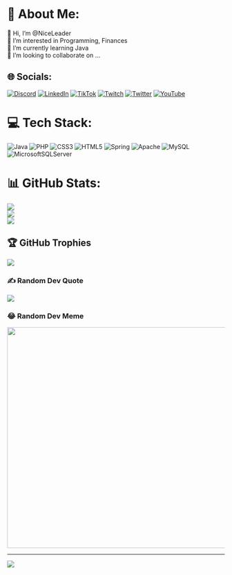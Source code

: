 # 💫 About Me:
👋 Hi, I’m @NiceLeader<br>👀 I’m interested in Programming, Finances<br>🌱 I’m currently learning Java<br>💞️ I’m looking to collaborate on ...<br>


## 🌐 Socials:
[![Discord](https://img.shields.io/badge/Discord-%237289DA.svg?logo=discord&logoColor=white)](htttps://discord.gg/Leader#8357) [![LinkedIn](https://img.shields.io/badge/LinkedIn-%230077B5.svg?logo=linkedin&logoColor=white)](https://linkedin.com/in/maciej-lewandowski-76b270207) [![TikTok](https://img.shields.io/badge/TikTok-%23000000.svg?logo=TikTok&logoColor=white)](https://tiktok.com/@mavciej_) [![Twitch](https://img.shields.io/badge/Twitch-%239146FF.svg?logo=Twitch&logoColor=white)](https://twitch.tv/niceleader) [![Twitter](https://img.shields.io/badge/Twitter-%231DA1F2.svg?logo=Twitter&logoColor=white)](https://twitter.com/@Maciej_69) [![YouTube](https://img.shields.io/badge/YouTube-%23FF0000.svg?logo=YouTube&logoColor=white)](https://youtube.com/c/UC5MySHz890ubPuvFmPyeqtw) 

# 💻 Tech Stack:
![Java](https://img.shields.io/badge/java-%23ED8B00.svg?style=for-the-badge&logo=java&logoColor=white) ![PHP](https://img.shields.io/badge/php-%23777BB4.svg?style=for-the-badge&logo=php&logoColor=white) ![CSS3](https://img.shields.io/badge/css3-%231572B6.svg?style=for-the-badge&logo=css3&logoColor=white) ![HTML5](https://img.shields.io/badge/html5-%23E34F26.svg?style=for-the-badge&logo=html5&logoColor=white) ![Spring](https://img.shields.io/badge/spring-%236DB33F.svg?style=for-the-badge&logo=spring&logoColor=white) ![Apache](https://img.shields.io/badge/apache-%23D42029.svg?style=for-the-badge&logo=apache&logoColor=white) ![MySQL](https://img.shields.io/badge/mysql-%2300f.svg?style=for-the-badge&logo=mysql&logoColor=white) ![MicrosoftSQLServer](https://img.shields.io/badge/Microsoft%20SQL%20Sever-CC2927?style=for-the-badge&logo=microsoft%20sql%20server&logoColor=white)
# 📊 GitHub Stats:
![](https://github-readme-stats.vercel.app/api?username=NiceLeader&theme=gotham&hide_border=false&include_all_commits=true&count_private=true)<br/>
![](https://github-readme-streak-stats.herokuapp.com/?user=NiceLeader&theme=gotham&hide_border=false)<br/>
![](https://github-readme-stats.vercel.app/api/top-langs/?username=NiceLeader&theme=gotham&hide_border=false&include_all_commits=true&count_private=true&layout=compact)

## 🏆 GitHub Trophies
![](https://github-profile-trophy.vercel.app/?username=NiceLeader&theme=radical&no-frame=false&no-bg=false&margin-w=4)

### ✍️ Random Dev Quote
![](https://quotes-github-readme.vercel.app/api?type=vetical&theme=radical)

### 😂 Random Dev Meme
<img src="https://random-memer.herokuapp.com/" width="512px"/>

---
[![](https://visitcount.itsvg.in/api?id=NiceLeader&icon=4&color=8)](https://visitcount.itsvg.in)
